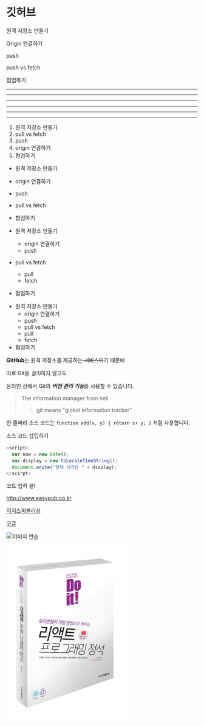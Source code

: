 # 깃허브

원격 저장소 만들기

Origin 연결하기

push

push vs fetch

협업하기

---

------------

- - -

***

************

* * *

1. 원격 저장소 만들기
4. pull vs fetch
3. push
2. origin 연결하기
5. 협업하기

- 원격 저장소 만들기
- origin 연결하기
- push
- pull vs fetch
- 협업하기

- 원격 저장소 만들기
  - origin 연결하기
  - push
- pull vs fetch
  - pull
  - fetch
- 협업하기

+ 원격 저장소 만들기
  - origin 연결하기
  - push
  + pull vs fetch
  * pull
  * fetch
+ 협업하기

**GitHub**는 원격 저장소를 제공하~~는 서비스이~~기 때문에

따로 Git을 *설치*하지 않고도

온라인 상에서 Git의 ***버전 관리 기능***을 사용할 수 있습니다.

> The information manager from hell.
>> git means "global information tracker"

한 줄짜리 소스 코드는 `function add(x, y) { return x+ y; }` 처럼 사용합니다.

소스 코드 삽입하기

```javascript
<script>
  var now = new Date();
  var display = new.toLocaleTimeString();
  document.write("현재 시각은 " + display);
</scirpt>
```

코드 입력 끝!

<http://www.easypub.co.kr>

[이지스퍼블리싱](http://www.easypub.co.kr)

[구글](https://google.com, "검색 사이트")

![이미지 연습](http://www.easyspub.co.kr/upload/BOOK/337/20191204093031465610B.jpg)

![Do it! 리액트](./images/react.jpg)
